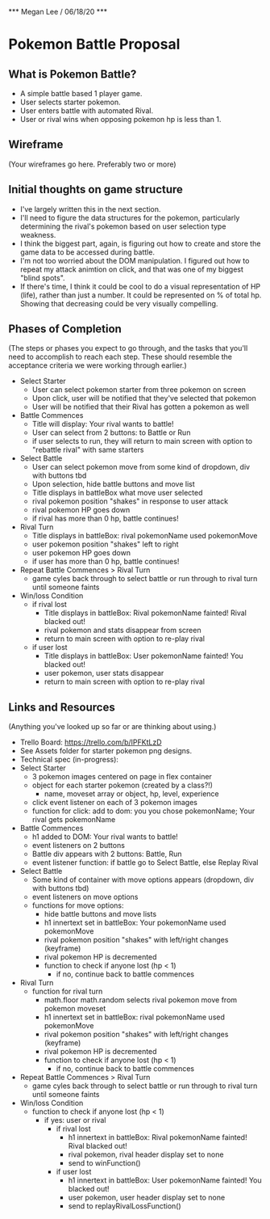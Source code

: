 *** Megan Lee / 06/18/20 ***

# Pokemon Battle Proposal

## What is Pokemon Battle?

- A simple battle based 1 player game.
- User selects starter pokemon.
- User enters battle with automated Rival.
- User or rival wins when opposing pokemon hp is less than 1.

## Wireframe

(Your wireframes go here. Preferably two or more)

## Initial thoughts on game structure

- I've largely written this in the next section.
- I'll need to figure the data structures for the pokemon, particularly determining the rival's pokemon based on user selection type weakness.
- I think the biggest part, again, is figuring out how to create and store the game data to be accessed during battle.
- I'm not too worried about the DOM manipulation. I figured out how to repeat my attack animtion on click, and that was one of my biggest "blind spots".
- If there's time, I think it could be cool to do a visual representation of HP (life), rather than just a number. It could be represented on % of total hp. Showing that decreasing could be very visually compelling.

## Phases of Completion

(The steps or phases you expect to go through, and the tasks that you'll need to accomplish to reach each step. These should resemble the acceptance criteria we were working through earlier.)
- Select Starter
    - User can select pokemon starter from three pokemon on screen
    - Upon click, user will be notified that they've selected that pokemon
    - User will be notified that their Rival has gotten a pokemon as well
- Battle Commences
    - Title will display: Your rival wants to battle!
    - User can select from 2 buttons: to Battle or Run
    - if user selects to run, they will return to main screen with option to "rebattle rival" with same starters
- Select Battle
    - User can select pokemon move from some kind of dropdown, div with buttons tbd
    - Upon selection, hide battle buttons and move list
    - Title displays in battleBox what move user selected
    - rival pokemon position "shakes" in response to user attack
    - rival pokemon HP goes down
    - if rival has more than 0 hp, battle continues!
- Rival Turn
    - Title displays in battleBox: rival pokemonName used pokemonMove
    - user pokemon position "shakes" left to right
    - user pokemon HP goes down
    - if user has more than 0 hp, battle continues!
- Repeat Battle Commences > Rival Turn
    - game cyles back through to select battle or run through to rival turn until someone faints
- Win/loss Condition
    - if rival lost
        - Title displays in battleBox: Rival pokemonName fainted! Rival blacked out!
        - rival pokemon and stats disappear from screen
        - return to main screen with option to re-play rival
    - if user lost
        - Title displays in battleBox: User pokemonName fainted! You blacked out!
        - user pokemon, user stats disappear
        - return to main screen with option to re-play rival

## Links and Resources

(Anything you've looked up so far or are thinking about using.)
- Trello Board: https://trello.com/b/IPFKtLzD
- See Assets folder for starter pokemon png designs.
- Technical spec (in-progress):
- Select Starter
    - 3 pokemon images centered on page in flex container
    - object for each starter pokemon (created by a class?!)
        - name, moveset array or object, hp, level, experience
    - click event listener on each of 3 pokemon images    
    - function for click: add to dom: you you chose pokemonName; Your rival gets pokemonName
- Battle Commences
    - h1 added to DOM: Your rival wants to battle!
    - event listeners on 2 buttons
    - Battle div appears with 2 buttons: Battle, Run
    - event listener function: if battle go to Select Battle, else Replay Rival
- Select Battle
    - Some kind of container with move options appears (dropdown, div with buttons tbd)
    - event listeners on move options
    - functions for move options: 
        - hide battle buttons and move lists
        - h1 innertext set in battleBox: Your pokemonName used pokemonMove
        - rival pokemon position "shakes" with left/right changes (keyframe)
        - rival pokemon HP is decremented
        - function to check if anyone lost (hp < 1)
            - if no, continue back to battle commences   
- Rival Turn
    - function for rival turn
        - math.floor math.random selects rival pokemon move from pokemon moveset
        - h1 innertext set in battleBox: rival pokemonName used pokemonMove
        - rival pokemon position "shakes" with left/right changes (keyframe)
        - rival pokemon HP is decremented
        - function to check if anyone lost (hp < 1)
            - if no, continue back to battle commences 
- Repeat Battle Commences > Rival Turn
    - game cyles back through to select battle or run through to rival turn until someone faints
- Win/loss Condition
    - function to check if anyone lost (hp < 1)    
        - if yes: user or rival
            - if rival lost
                - h1 innertext in battleBox: Rival pokemonName fainted! Rival blacked out!
                - rival pokemon, rival header display set to none
                - send to winFunction()
            - if user lost
                - h1 innertext in battleBox: User pokemonName fainted! You blacked out!
                - user pokemon, user header display set to none
                - send to replayRivalLossFunction()